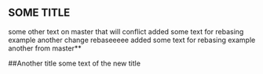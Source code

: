 ## SOME TITLE
some other text on master that will conflict
added some text for rebasing example
another change rebaseeeee
added some text for rebasing example
another from master**

##Another title
some text of the new title
